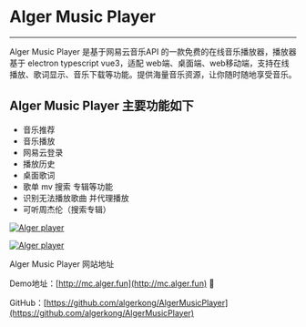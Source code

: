 # Alger Music Player 
---------------
Alger Music Player 是基于网易云音乐API 的一款免费的在线音乐播放器，播放器基于 electron typescript vue3，适配 web端、桌面端、web移动端，支持在线播放、歌词显示、音乐下载等功能。提供海量音乐资源，让你随时随地享受音乐。

## Alger Music Player 主要功能如下

- 音乐推荐
- 音乐播放
- 网易云登录
- 播放历史
- 桌面歌词
- 歌单 mv 搜索 专辑等功能
- 识别无法播放歌曲 并代理播放
- 可听周杰伦（搜索专辑）

[![Alger player](https://photo.sibnet.ru/upload/imggreat/1735352368231494611.jpg)](http://mc.alger.fun/)

[![Alger player](https://photo.sibnet.ru/upload/imggreat/1735355782191494611.jpg)](http://mc.alger.fun/)

Alger Music Player 网站地址

Demo地址：[http://mc.alger.fun](http://mc.alger.fun) 💃

GitHub：[https://github.com/algerkong/AlgerMusicPlayer](https://github.com/algerkong/AlgerMusicPlayer)